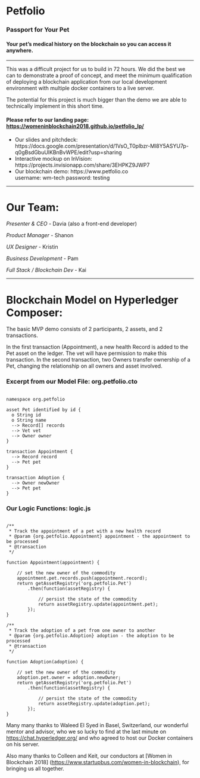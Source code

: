 # Petfolio
### Passport for Your Pet

#### Your pet’s medical history on the blockchain so you can access it anywhere.

<hr>


This was a difficult project for us to build in 72 hours. We did the best we can to demonstrate a proof of concept, and meet the minimum qualification of deploying a blockchain application from our local development environment with multiple docker containers to a live server.

The potential for this project is much bigger than the demo we are able to technically implement in this short time. 


#### Please refer to our landing page: https://womeninblockchain2018.github.io/petfolio_lp/

<ul>

<li> Our slides and pitchdeck: https://docs.google.com/presentation/d/1VsO_T0plbzr-Ml8Y5ASYU7p-q0gBsdGbuUlKBnBvWPE/edit?usp=sharing </li>

<li> Interactive mockup on InVision: https://projects.invisionapp.com/share/3EHPKZ9JWP7 </li>

<li> Our blockchain demo: https://www.petfolio.co </li>
 username: wm-tech
 password: testing

</ul>

<hr>

# Our Team:

_Presenter & CEO_ - Davia (also a front-end developer)

_Product Manager_ - Shanon 

_UX Designer_ - Kristin 

_Business Development_ - Pam

_Full Stack / Blockchain Dev_ - Kai


<hr>

# Blockchain Model on Hyperledger Composer:

The basic MVP demo consists of 2 participants, 2 assets, and 2 transactions. 

In the first transaction (Appointment), a new health Record is added to the Pet asset on the ledger. The vet will have permission to make this transaction. In the second transaction, two Owners transfer ownership of a Pet, changing the relationship on all owners and asset involved.

### Excerpt from our Model File:  org.petfolio.cto

```

namespace org.petfolio

asset Pet identified by id {
  o String id
  o String name
  --> Record[] records 
  --> Vet vet
  --> Owner owner
}

transaction Appointment {
  --> Record record
  --> Pet pet
}

transaction Adoption {
  --> Owner newOwner
  --> Pet pet
}

```

### Our Logic Functions:  logic.js

```

/**
 * Track the appointment of a pet with a new health record
 * @param {org.petfolio.Appointment} appointment - the appointment to be processed
 * @transaction
 */

function Appointment(appointment) {

    // set the new owner of the commodity
    appointment.pet.records.push(appointment.record);
    return getAssetRegistry('org.petfolio.Pet')
        .then(function(assetRegistry) {

            // persist the state of the commodity
            return assetRegistry.update(appointment.pet);
        });
}

/**
 * Track the adoption of a pet from one owner to another
 * @param {org.petfolio.Adoption} adoption - the adoption to be processed
 * @transaction
 */

function Adoption(adoption) {

    // set the new owner of the commodity
    adoption.pet.owner = adoption.newOwner;
    return getAssetRegistry('org.petfolio.Pet')
        .then(function(assetRegistry) {

            // persist the state of the commodity
            return assetRegistry.update(adoption.pet);
        });
}

```

Many many thanks to Waleed El Syed in Basel, Switzerland, our wonderful mentor and advisor, who we so lucky to find at the last minute on https://chat.hyperledger.org/ and who agreed to host our Docker containers on his server.

Also many thanks to Colleen and Keit, our conductors at [Women in Blockchain 2018] (https://www.startupbus.com/women-in-blockchain), for bringing us all together.
